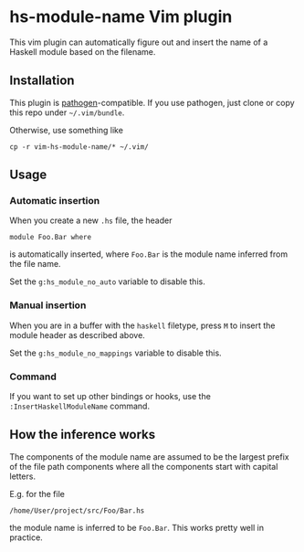 # hs-module-name Vim plugin

This vim plugin can automatically figure out and insert the name of a Haskell
module based on the filename.

## Installation

This plugin is [pathogen][pathogen]-compatible. If you use pathogen, just clone
or copy this repo under `~/.vim/bundle`.

Otherwise, use something like

    cp -r vim-hs-module-name/* ~/.vim/

## Usage
### Automatic insertion
When you create a new `.hs` file, the header

    module Foo.Bar where

is automatically inserted, where `Foo.Bar` is the module name inferred from the
file name.

Set the `g:hs_module_no_auto` variable to disable this.

### Manual insertion
When you are in a buffer with the `haskell` filetype, press `M` to insert the
module header as described above.

Set the `g:hs_module_no_mappings` variable to disable this.

### Command
If you want to set up other bindings or hooks, use the
`:InsertHaskellModuleName` command.

## How the inference works
The components of the module name are assumed to be the largest
prefix of the file path components where all the components start with
capital letters.

E.g. for the file

    /home/User/project/src/Foo/Bar.hs

the module name is inferred to be `Foo.Bar`. This works pretty well in
practice.

[pathogen]: https://github.com/tpope/vim-pathogen
